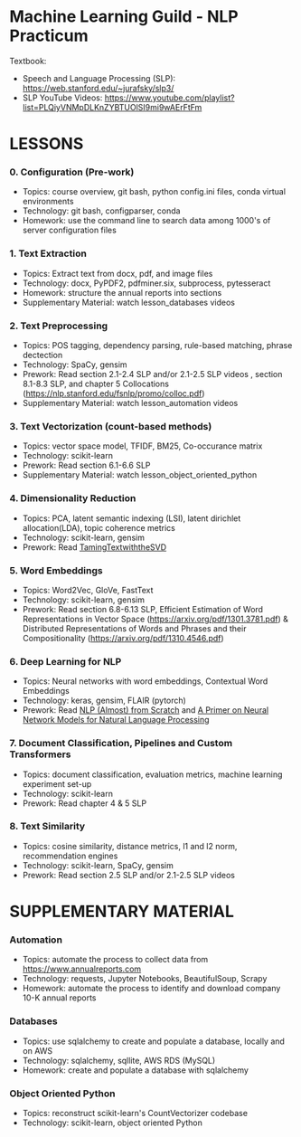 # Machine Learning Guild - NLP Practicum

Textbook: 
- Speech and Language Processing (SLP): https://web.stanford.edu/~jurafsky/slp3/
- SLP YouTube Videos: https://www.youtube.com/playlist?list=PLQiyVNMpDLKnZYBTUOlSI9mi9wAErFtFm


# LESSONS

### 0. Configuration (Pre-work)
*  Topics: course overview, git bash, python config.ini files, conda virtual environments
*  Technology: git bash, configparser, conda
*  Homework: use the command line to search data among 1000's of server configuration files

### 1. Text Extraction
*  Topics: Extract text from docx, pdf, and image files
*  Technology: docx, PyPDF2, pdfminer.six, subprocess, pytesseract
*  Homework: structure the annual reports into sections
*  Supplementary Material: watch lesson_databases videos

### 2. Text Preprocessing
*  Topics: POS tagging, dependency parsing, rule-based matching, phrase dectection
*  Technology: SpaCy, gensim
*  Prework: Read section 2.1-2.4 SLP and/or 2.1-2.5 SLP videos
, section 8.1-8.3 SLP, and chapter 5 Collocations (https://nlp.stanford.edu/fsnlp/promo/colloc.pdf)
*  Supplementary Material: watch lesson_automation videos

### 3. Text Vectorization (count-based methods)
*  Topics: vector space model, TFIDF, BM25, Co-occurance matrix
*  Technology: scikit-learn
*  Prework: Read section 6.1-6.6 SLP
*  Supplementary Material: watch lesson_object_oriented_python

### 4. Dimensionality Reduction
*  Topics: PCA, latent semantic indexing (LSI), latent dirichlet allocation(LDA), topic coherence metrics
*  Technology: scikit-learn, gensim
*  Prework: Read [TamingTextwiththeSVD](ftp://ftp.sas.com/techsup/download/EMiner/TamingTextwiththeSVD.pdf)

### 5. Word Embeddings 
* Topics: Word2Vec, GloVe, FastText
* Technology: scikit-learn, gensim
* Prework: Read section 6.8-6.13 SLP, Efficient Estimation of Word Representations in Vector Space (https://arxiv.org/pdf/1301.3781.pdf) & Distributed Representations of Words and Phrases and their Compositionality (https://arxiv.org/pdf/1310.4546.pdf)

### 6. Deep Learning for NLP
* Topics: Neural networks with word embeddings, Contextual Word Embeddings
* Technology: keras, gensim, FLAIR (pytorch)
* Prework: Read [NLP (Almost) from Scratch](http://www.jmlr.org/papers/volume12/collobert11a/collobert11a.pdf) and [A Primer on Neural Network Models for Natural Language Processing](https://arxiv.org/pdf/1510.00726.pdf)

### 7. Document Classification,  Pipelines and Custom Transformers
*  Topics: document classification, evaluation metrics, machine learning experiment set-up
*  Technology: scikit-learn
*  Prework: Read chapter 4 & 5 SLP

### 8. Text Similarity
*  Topics: cosine similarity, distance metrics, l1 and l2 norm, recommendation engines
*  Technology: scikit-learn, SpaCy, gensim
*  Prework: Read section 2.5 SLP and/or 2.1-2.5 SLP videos


# SUPPLEMENTARY MATERIAL

### Automation
*  Topics: automate the process to collect data from https://www.annualreports.com
*  Technology: requests, Jupyter Notebooks, BeautifulSoup, Scrapy
*  Homework: automate the process to identify and download company 10-K annual reports

### Databases
*  Topics: use sqlalchemy to create and populate a database, locally and on AWS
*  Technology: sqlalchemy, sqllite, AWS RDS (MySQL)
*  Homework: create and populate a database with sqlalchemy

### Object Oriented Python
*  Topics: reconstruct scikit-learn's CountVectorizer codebase
*  Technology: scikit-learn, object oriented Python
